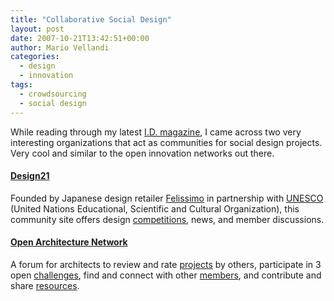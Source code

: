 ```yaml
---
title: "Collaborative Social Design"
layout: post
date: 2007-10-21T13:42:51+00:00
author: Mario Vellandi
categories:
  - design
  - innovation
tags:
  - crowdsourcing
  - social design
---
```

While reading through my latest [I.D. magazine](http://www.idonline.com/ "International Design Magazine"), I came across two very interesting organizations that act as communities for social design projects. Very cool and similar to the open innovation networks out there.

#### <a title="Design21 social design network" href="http://www.design21sdn.com">Design21</a>

Founded by Japanese design retailer [Felissimo](http://www.felissimo.com "Felissimo design retailer website") in partnership with [UNESCO](http://www.unesco.org/ "UNESCO website") (United Nations Educational, Scientific and Cultural Organization), this community site offers design [competitions](http://www.design21sdn.com/competitions "Design21 competitions"), news, and member discussions.

#### <a title="Open Architecture Network" href="http://www.openarchitecturenetwork.org/">Open Architecture Network</a>

A forum for architects to review and rate [projects](http://www.openarchitecturenetwork.org/projects) by others, participate in 3 open [challenges](http://www.openarchitecturenetwork.org/challenge), find and connect with other [members](http://www.openarchitecturenetwork.org/people), and contribute and share [resources](http://www.openarchitecturenetwork.org/resources).

